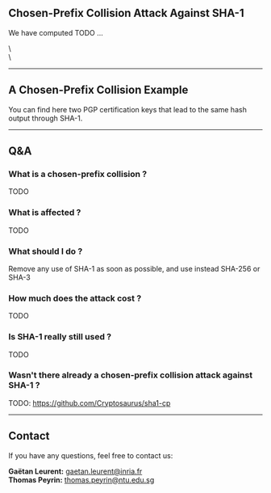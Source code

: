 ## Chosen-Prefix Collision Attack Against SHA-1

We have computed TODO ...
  
  \ 
   \
   \
- - -
## A Chosen-Prefix Collision Example

You can find here two PGP certification keys that lead to the same hash output through SHA-1.
   
   
   
- - -
## Q&A

### What is a chosen-prefix collision ?

TODO

### What is affected ?

TODO

### What should I do ?

Remove any use of SHA-1 as soon as possible, and use instead SHA-256 or SHA-3


### How much does the attack cost ?

TODO


### Is SHA-1 really still used ?

TODO


### Wasn't there already a chosen-prefix collision attack against SHA-1 ?

TODO: https://github.com/Cryptosaurus/sha1-cp
  
  
- - -
## Contact

If you have any questions, feel free to contact us:  
  
**Gaëtan Leurent:** gaetan.leurent@inria.fr  
**Thomas Peyrin:** thomas.peyrin@ntu.edu.sg  
